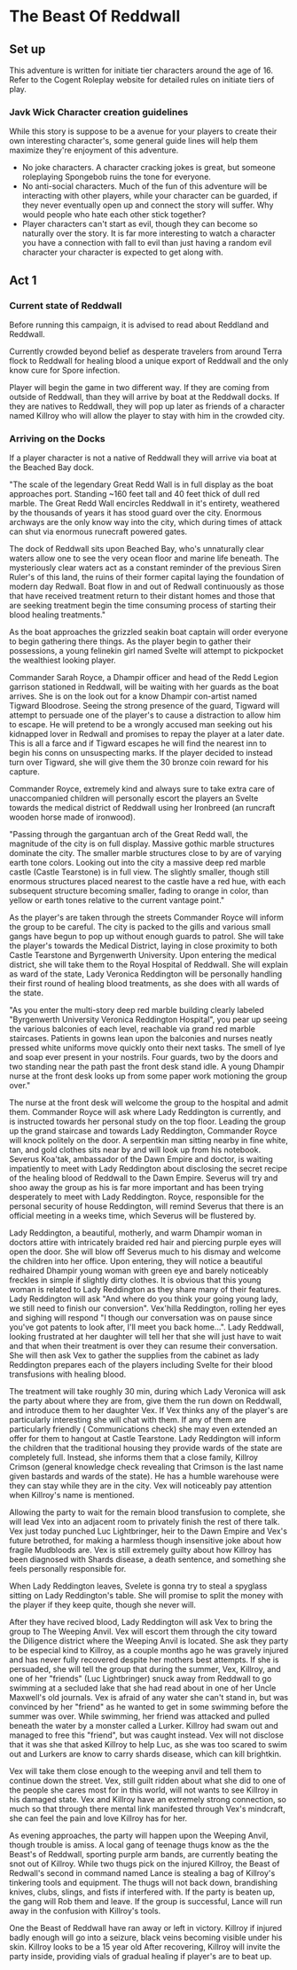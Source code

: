 # The Beast Of Reddwall

## Set up

This adventure is written for initiate tier characters around the age of 16. Refer to the Cogent Roleplay website for detailed rules on initiate tiers of play.

### Javk Wick Character creation guidelines

While this story is suppose to be a avenue for your players to create their own interesting character's, some general guide lines will help them maximize they're enjoyment of this adventure.

- No joke characters. A character cracking jokes is great, but someone roleplaying Spongebob ruins the tone for everyone.
- No anti-social characters. Much of the fun of this adventure will be interacting with other players, while your character can be guarded, if they never eventually open up and connect the story will suffer. Why would people who hate each other stick together?
- Player characters can't start as evil, though they can become so naturally over the story. It is far more interesting to watch a character you have a connection with fall to evil than just having a random evil character your character is expected to get along with.

## Act 1

### Current state of Reddwall

Before running this campaign, it is advised to read about Reddland and Reddwall.

Currently crowded beyond belief as desperate travelers from around Terra flock to Reddwall for healing blood a unique export of Reddwall and the only know cure for Spore infection.

Player will begin the game in two different way. If they are coming from outside of Reddwall, than they will arrive by boat at the Reddwall docks. If they are natives to Reddwall, they will pop up later as friends of a character named Killroy who will allow the player to stay with him in the crowded city.

### Arriving on the Docks

If a player character is not a native of Reddwall they will arrive via boat at the Beached Bay dock. 

"The scale of the legendary Great Redd Wall is in full display as the boat approaches port. Standing ~160 feet tall and 40 feet thick of dull red marble. The Great Redd Wall encircles Reddwall in it's entirety, weathered by the thousands of years it has stood guard over the city. Enormous archways are the only know way into the city, which during times of attack can shut via enormous runecraft powered gates.

The dock of Reddwall sits upon Beached Bay, who's unnaturally clear waters allow one to see the very ocean floor and marine life beneath. The mysteriously clear waters act as a constant reminder of the previous Siren Ruler's of this land, the ruins of their former capital laying the foundation of modern day Redwall. Boat flow in and out of Redwall continuously as those that have received treatment return to their distant homes and those that are seeking treatment begin the time consuming process of starting their blood healing treatments."

As the boat approaches the grizzled seakin boat captain will order everyone to begin gathering there things. As the player begin to gather their possessions, a young felinekin girl named Svelte will attempt to pickpocket the wealthiest looking player.

Commander Sarah Royce, a Dhampir officer and head of the Redd Legion garrison stationed in Reddwall, will be waiting with her guards as the boat arrives. She is on the look out for a know Dhampir con-artist named Tigward Bloodrose. Seeing the strong presence of the guard, Tigward will attempt to persuade one of the player's to cause a distraction to allow him to escape. He will pretend to be a wrongly accused man seeking out his kidnapped lover in Redwall and promises to repay the player at a later date. This is all a farce and if Tigward escapes he will find the nearest inn to begin his conns on unsuspecting marks. If the player decided to instead turn over Tigward, she will give them the 30 bronze coin reward for his capture.

Commander Royce, extremely kind and always sure to take extra care of unaccompanied children will personally escort the players an Svelte towards the medical district of Reddwall using her Ironbreed (an runcraft wooden horse made of ironwood).

"Passing through the gargantuan arch of the Great Redd wall, the magnitude of the city is on full display. Massive gothic marble structures dominate the city. The smaller marble structures close to by are of varying earth tone colors. Looking out into the city a massive deep red marble castle (Castle Tearstone) is in full view. The slightly smaller, though still enormous structures placed nearest to the castle have a red hue, with each subsequent structure becoming smaller, fading to orange in color, than yellow or earth tones relative to the current vantage point."

As the player's are taken through the streets Commander Royce will inform the group to be careful. The city is packed to the gills and various small gangs have begun to pop up without enough guards to patrol. She will take the player's towards the Medical District, laying in close proximity to both Castle Tearstone and Byrgenwerth University. Upon entering the medical district, she will take them to the Royal Hospital of Reddwall. She will explain as ward of the state, Lady Veronica Reddington will be personally handling their first round of healing blood treatments, as she does with all wards of the state.

"As you enter the multi-story deep red marble building clearly labeled "Byrgenwerth University Veronica Reddington Hospital", you pear up seeing the various balconies of each level, reachable via grand red marble staircases. Patients in gowns lean upon the balconies and nurses neatly pressed white uniforms move quickly onto their next tasks. The smell of lye and soap ever present in your nostrils. Four guards, two by the doors and two standing near the path past the front desk stand idle. A young Dhampir nurse at the front desk looks up from some paper work motioning the group over."

The nurse at the front desk will welcome the group to the hospital and admit them. Commander Royce will ask where Lady Reddington is currently, and is instructed towards her personal study on the top floor. Leading the group up the grand staircase and towards Lady Reddington, Commander Royce will knock politely on the door. A serpentkin man sitting nearby in fine white, tan, and gold clothes sits near by and will look up from his notebook. Severus Koa'tak, ambassador of the Dawn Empire and doctor, is waiting impatiently to meet with Lady Reddington about disclosing the secret recipe of the healing blood of Reddwall to the Dawn Empire. Severus will try and shoo away the group as his is far more important and has been trying desperately to meet with Lady Reddington. Royce, responsible for the personal security of house Reddington, will remind Severus that there is an official meeting in a weeks time, which Severus will be flustered by.

Lady Reddington, a beautiful, motherly, and warm Dhampir woman in doctors attire with intricately braided red hair and piercing purple eyes will open the door. She will blow off Severus much to his dismay and welcome the children into her office. Upon entering, they will notice a beautiful redhaired Dhampir young woman with green eye and barely noticeably freckles in simple if slightly dirty clothes. It is obvious that this young woman is related to Lady Reddington as they share many of their features. Lady Reddington will ask "And where do you think your going young lady, we still need to finish our conversion". Vex'hilla Reddington, rolling her eyes and sighing will respond "I though our conversation was on pause since you've got patents to look after, I'll meet you back home...". Lady Reddwall, looking frustrated at her daughter will tell her that she will just have to wait and that when their treatment is over they can resume their conversation. She will then ask Vex to gather the supplies from the cabinet as lady Reddington prepares each of the players including Svelte for their blood transfusions with healing blood.

The treatment will take roughly 30 min, during which Lady Veronica will ask the party about where they are from, give them the run down on Reddwall, and introduce them to her daughter Vex. If Vex thinks any of the player's are particularly interesting she will chat with them. If any of them are particularly friendly ( Communications check) she may even extended an offer for them to hangout at Castle Tearstone. Lady Reddington will inform the children that the traditional housing they provide wards of the state are completely full. Instead, she informs them that a close family, Killroy Crimson (general knowledge check revealing that Crimson is the last name given bastards and wards of the state). He has a humble warehouse were they can stay while they are in the city. Vex will noticeably pay attention when Killroy's name is mentioned.

Allowing the party to wait for the remain blood transfusion to complete, she will lead Vex into an adjacent room to privately finish the rest of there talk. Vex just today punched Luc Lightbringer, heir to the Dawn Empire and Vex's future betrothed, for making a harmless though insensitive joke about how fragile Mudbloods are. Vex is still extremely guilty about how Killroy has been diagnosed with Shards disease, a death sentence, and something she feels personally responsible for.

When Lady Reddington leaves, Svelete is gonna try to steal a spyglass sitting on Lady Reddington's table. She will promise to split the money with the player if they keep quite, though she never will.

After they have recived blood, Lady Reddington will ask Vex to bring the group to The Weeping Anvil. Vex will escort them through the city toward the Diligence district where the Weeping Anvil is located. She ask they party to be especial kind to Killroy, as a couple months ago he was gravely injured and has never fully recovered despite her mothers best attempts. If she is persuaded, she will tell the group that during the summer, Vex, Killroy, and one of her "friends" (Luc Lightbringer) snuck away from Reddwall to go swimming at a secluded lake that she had read about in one of her Uncle Maxwell's old journals. Vex is afraid of any water she can't stand in, but was convinced by her "friend" as he wanted to get in some swimming before the summer was over. While swimming, her friend was attacked and pulled beneath the water by a monster called a Lurker. Killroy had swam out and managed to free this "friend", but was caught instead. Vex will not disclose that it was she that asked Killroy to help Luc, as she was too scared to swim out and Lurkers are know to carry shards disease, which can kill brightkin.

Vex will take them close enough to the weeping anvil and tell them to continue down the street. Vex, still guilt ridden about what she did to one of the people she cares most for in this world, will not wants to see Killroy in his damaged state. Vex and Killroy have an extremely strong connection, so much so that through there mental link manifested through Vex's mindcraft, she can feel the pain and love Killroy has for her.

As evening approaches, the party will happen upon the Weeping Anvil, though trouble is amiss. A local gang of teenage thugs know as the the Beast's of Reddwall, sporting purple arm bands, are currently beating the snot out of Killroy. While two thugs pick on the injured Killroy, the Beast of Redwall's second in command named Lance is stealing a bag of Killroy's tinkering tools and equipment. The thugs will not back down, brandishing knives, clubs, slings, and fists if interfered with. If the party is beaten up, the gang will Rob them and leave. If the group is successful, Lance will run away in the confusion with Killroy's tools.

One the Beast of Reddwall have ran away or left in victory. Killroy if injured badly enough will go into a seizure, black veins becoming visible under his skin. Killroy looks to be a 15 year old After recovering, Killroy will invite the party inside, providing vials of gradual healing if player's are to beat up. 

